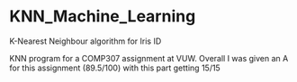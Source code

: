 # KNN_Machine_Learning
K-Nearest Neighbour algorithm for Iris ID



KNN program for a COMP307 assignment at VUW. Overall I was given an A for this assignment (89.5/100) with this part getting 15/15
